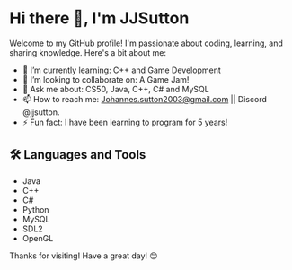 # Hi there 👋, I'm JJSutton

Welcome to my GitHub profile! I'm passionate about coding, learning, and sharing knowledge. Here's a bit about me:

- 🌱 I’m currently learning: C++ and Game Development
- 👯 I’m looking to collaborate on: A Game Jam!
- 💬 Ask me about: CS50, Java, C++, C# and MySQL
- 📫 How to reach me: Johannes.sutton2003@gmail.com || Discord @jjsutton.
- ⚡ Fun fact: I have been learning to program for 5 years!

## 🛠️ Languages and Tools
- Java
- C++
- C#
- Python
- MySQL
- SDL2
- OpenGL

Thanks for visiting! Have a great day! 😊
